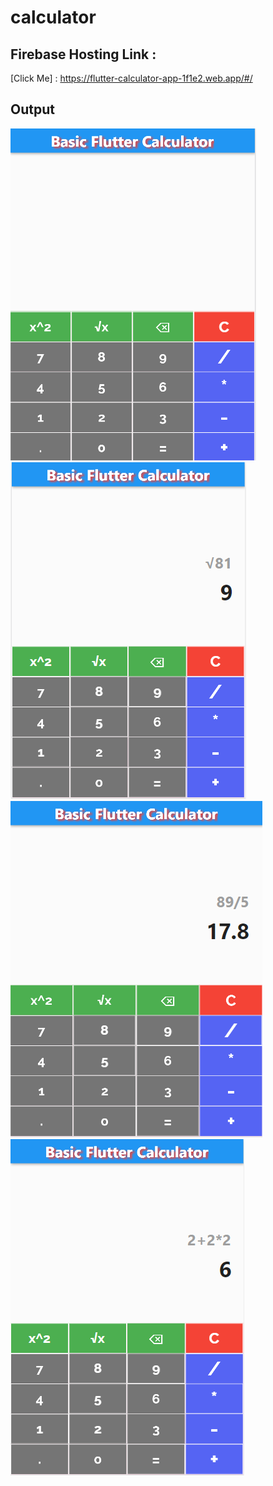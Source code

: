 # calculator


## Firebase Hosting Link : 
[Click Me] : https://flutter-calculator-app-1f1e2.web.app/#/

## Output 
<img src="./output/Capture.PNG"/>

<img src="./output/Capture3.PNG"/>

<img src="./output/Capture2.PNG"/>

<img src="./output/Capture4.PNG"/>









